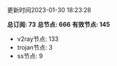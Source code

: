 更新时间2023-01-30 18:23:28

**总订阅: 73**
**总节点: 666**
**有效节点: 145**
- v2ray节点: 133
- trojan节点: 3
- ss节点: 9
